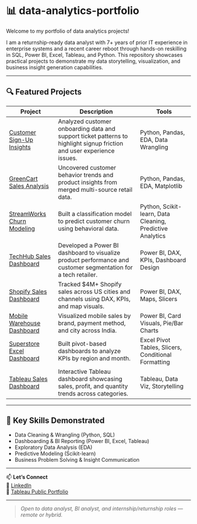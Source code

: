 # 📊 data-analytics-portfolio

Welcome to my portfolio of data analytics projects!

I am a returnship-ready data analyst with 7+ years of prior IT experience in enterprise systems and a recent career reboot through hands-on reskilling in SQL, Power BI, Excel, Tableau, and Python. This repository showcases practical projects to demonstrate my data storytelling, visualization, and business insight generation capabilities.

---

## 🔍 Featured Projects

| Project | Description | Tools |
|--------|-------------|-------|
| [Customer Sign-Up Insights](./Uptrail_Projects/Customer_Signup_Insights) | Analyzed customer onboarding data and support ticket patterns to highlight signup friction and user experience issues. | Python, Pandas, EDA, Data Wrangling |
| [GreenCart Sales Analysis](./Uptrail_Projects/GreenCart_Sales_Analysis) | Uncovered customer behavior trends and product insights from merged multi-source retail data. | Python, Pandas, EDA, Matplotlib |
| [StreamWorks Churn Modeling](./Uptrail_Projects/StreamWorks_Churn_Modeling) | Built a classification model to predict customer churn using behavioral data. | Python, Scikit-learn, Data Cleaning, Predictive Analytics |
| [TechHub Sales Dashboard](./Uptrail_Projects/TechHub_Sales_Dashboard) | Developed a Power BI dashboard to visualize product performance and customer segmentation for a tech retailer. | Power BI, DAX, KPIs, Dashboard Design |
| [Shopify Sales Dashboard](./Shopify_Sales_Funnel_Dashboard) | Tracked $4M+ Shopify sales across US cities and channels using DAX, KPIs, and map visuals. | Power BI, DAX, Maps, Slicers |
| [Mobile Warehouse Dashboard](./Mobile_Warehouse_Dashboard) | Visualized mobile sales by brand, payment method, and city across India. | Power BI, Card Visuals, Pie/Bar Charts |
| [Superstore Excel Dashboard](./Superstore_Dashboard) | Built pivot-based dashboards to analyze KPIs by region and month. | Excel Pivot Tables, Slicers, Conditional Formatting |
| [Tableau Sales Dashboard](./tableau-sales-dashboard) | Interactive Tableau dashboard showcasing sales, profit, and quantity trends across categories. | Tableau, Data Viz, Storytelling |

---

## 📌 Key Skills Demonstrated

- Data Cleaning & Wrangling (Python, SQL)
- Dashboarding & BI Reporting (Power BI, Excel, Tableau)
- Exploratory Data Analysis (EDA)
- Predictive Modeling (Scikit-learn)
- Business Problem Solving & Insight Communication

---

📫 **Let’s Connect**  
🔗 [LinkedIn](https://www.linkedin.com/in/shabnam-shaik)  
🔗 [Tableau Public Portfolio](https://public.tableau.com/app/profile/shabnam.shaik)

---

> *Open to data analyst, BI analyst, and internship/returnship roles — remote or hybrid.*
